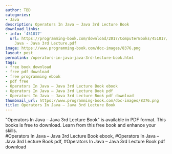```yaml
---
author: TBD
categories:
- Java
description: Operators In Java – Java 3rd Lecture Book
download_links:
- info: '451017'
  url: https://programming-book.com/download/2017/ComputerBooks/451017/Operators In
    Java - Java 3rd Lecture.pdf
image: https://www.programming-book.com/doc-images/8376.png
layout: post
permalink: /operators-in-java-java-3rd-lecture-book.html
tags:
- free book download
- free pdf download
- free programming ebook
- pdf free
- Operators In Java – Java 3rd Lecture Book ebook
- Operators In Java – Java 3rd Lecture Book pdf
- Operators In Java – Java 3rd Lecture Book pdf download
thumbnail_url: https://www.programming-book.com/doc-images/8376.png
title: Operators In Java – Java 3rd Lecture Book
---
```


 
<div class="item-desc text-justify">
  "Operators In Java – Java 3rd Lecture Book" is available in PDF format. This books is free to download. Learn from this free book and enhance your skills.
  <br>
  #Operators In Java – Java 3rd Lecture Book ebook, #Operators In Java – Java 3rd Lecture Book pdf, #Operators In Java – Java 3rd Lecture Book pdf download
</div>